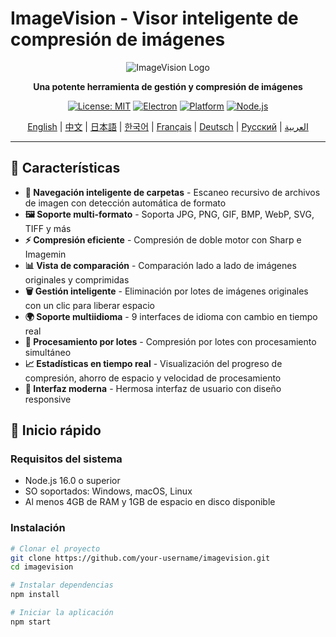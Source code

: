 # ImageVision - Visor inteligente de compresión de imágenes

<div align="center">

![ImageVision Logo](https://via.placeholder.com/200x80/667eea/ffffff?text=ImageVision)

**Una potente herramienta de gestión y compresión de imágenes**

[![License: MIT](https://img.shields.io/badge/License-MIT-yellow.svg)](https://opensource.org/licenses/MIT)
[![Electron](https://img.shields.io/badge/Electron-v27.0.0-blue.svg)](https://www.electronjs.org/)
[![Platform](https://img.shields.io/badge/Platform-Windows%20%7C%20macOS%20%7C%20Linux-lightgrey.svg)](https://github.com/electron/electron)
[![Node.js](https://img.shields.io/badge/Node.js-v16.0+-green.svg)](https://nodejs.org/)

[English](README.md) | [中文](README.zh-CN.md) | [日本語](README.ja.md) | [한국어](README.ko.md) | [Français](README.fr.md) | [Deutsch](README.de.md) | [Русский](README.ru.md) | [العربية](README.ar.md)

</div>

---

## 🌟 Características

- **📁 Navegación inteligente de carpetas** - Escaneo recursivo de archivos de imagen con detección automática de formato
- **🖼️ Soporte multi-formato** - Soporta JPG, PNG, GIF, BMP, WebP, SVG, TIFF y más
- **⚡ Compresión eficiente** - Compresión de doble motor con Sharp e Imagemin
- **📊 Vista de comparación** - Comparación lado a lado de imágenes originales y comprimidas
- **🗑️ Gestión inteligente** - Eliminación por lotes de imágenes originales con un clic para liberar espacio
- **🌍 Soporte multiidioma** - 9 interfaces de idioma con cambio en tiempo real
- **💾 Procesamiento por lotes** - Compresión por lotes con procesamiento simultáneo
- **📈 Estadísticas en tiempo real** - Visualización del progreso de compresión, ahorro de espacio y velocidad de procesamiento
- **🎨 Interfaz moderna** - Hermosa interfaz de usuario con diseño responsive

## 🚀 Inicio rápido

### Requisitos del sistema

- Node.js 16.0 o superior
- SO soportados: Windows, macOS, Linux
- Al menos 4GB de RAM y 1GB de espacio en disco disponible

### Instalación

```bash
# Clonar el proyecto
git clone https://github.com/your-username/imagevision.git
cd imagevision

# Instalar dependencias
npm install

# Iniciar la aplicación
npm start
```
